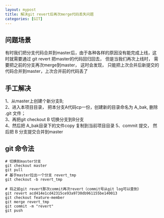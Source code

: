 ```yaml
---
layout: mypost
title: 解决git revert后再次merge代码丢失问题
categories: [GIT]
---
```


## 问题场景

有时我们把分支代码合并到master后，由于各种各样的原因没有能完成上线，这时就需要通过 git revert 把master的代码回归回去， 但是当我们再次上线时， 需要把之前的分支再次merge到master， 这时会发现， 只能把上次合并后新提交的代码合并到master，上次合并前的代码丢了

## 手工解决

1、从master上创建个新分支B;   
2、进入本项目目录， 把本分支A代码cp一份，创建新的目录命名为 A_bak, 删除 .git 文件；   
3、再把git checkout B 切换分支到B分支  
4、然后把 A_bak目录下的文件copy 复制到当前项目目录
5、commit 提交， 然后把 B 分支提交合并到master

## git 命令法

````shell
# 切换到master分支
git checkout master
git pull
# 基于master拉出一个分支 revert_tmp
git checkout -b revert_tmp

# 将之前git revert那次commit再次revert（commit号从git log可以查到）
git revert acd414e1cd42315ce93a9730db961155be140013
git checkout feature-member
git merge revert_tmp
git commit -m "revert"
git push
````